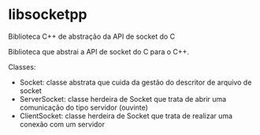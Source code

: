 # libsocketpp
Biblioteca C++ de abstração da API de socket do C

Biblioteca que abstrai a API de socket do C para o C++.

Classes:
 + Socket: classe abstrata que cuida da gestão do descritor de arquivo de socket
 + ServerSocket: classe herdeira de Socket que trata de abrir uma comunicação do tipo servidor (ouvinte)
 + ClientSocket: classe herdeira de Socket que trata de realizar uma conexão com um servidor

